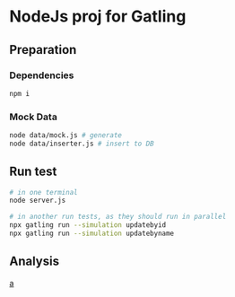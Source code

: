 # NodeJs proj for Gatling

## Preparation

### Dependencies

```bash
npm i
```

### Mock Data

```bash
node data/mock.js # generate
node data/inserter.js # insert to DB
```

## Run test

```bash
# in one terminal
node server.js

# in another run tests, as they should run in parallel
npx gatling run --simulation updatebyid
npx gatling run --simulation updatebyname
```

## Analysis

[a](load_test_result_3_10000.md)
